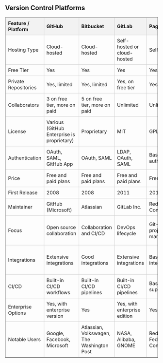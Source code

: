 <!DOCTYPE html>
<html lang="en">
<head>
<meta charset="UTF-8">
<meta name="viewport" content="width=device-width, initial-scale=1.0">
<title>Version Control Platforms Comparison</title>
<style>
  table {
    width: 100%;
    border-collapse: collapse;
  }
  th, td {
    border: 1px solid #ccc;
    padding: 8px;
    text-align: left;
  }
  th {
    background-color: #f2f2f2;
  }
</style>
</head>
<body>

<h2>Version Control Platforms</h2>
<table border="1">
    <thead>
        <tr>
            <th>Feature / Platform</th>
            <th>GitHub</th>
            <th>Bitbucket</th>
            <th>GitLab</th>
            <th>Pagure</th>
            <th>Gitea</th>
            <th>Codeberg</th>
            <th>Harness</th>
        </tr>
    </thead>
    <tbody>
        <tr>
            <td>Hosting Type</td>
            <td>Cloud-hosted</td>
            <td>Cloud-hosted</td>
            <td>Self-hosted or cloud-hosted</td>
            <td>Self-hosted</td>
            <td>Self-hosted or cloud-hosted</td>
            <td>Cloud-hosted</td>
            <td>Cloud-hosted</td>
        </tr>
        <tr>
            <td>Free Tier</td>
            <td>Yes</td>
            <td>Yes</td>
            <td>Yes</td>
            <td>Yes</td>
            <td>Yes</td>
            <td>Yes</td>
            <td>Yes</td>
        </tr>
        <tr>
            <td>Private Repositories</td>
            <td>Yes, limited</td>
            <td>Yes, limited</td>
            <td>Yes, on free tier</td>
            <td>Yes</td>
            <td>Yes</td>
            <td>Yes</td>
            <td>Yes</td>
        </tr>
        <tr>
            <td>Collaborators</td>
            <td>3 on free tier, more on paid</td>
            <td>5 on free tier, more on paid</td>
            <td>Unlimited</td>
            <td>Unlimited</td>
            <td>Unlimited</td>
            <td>Unlimited</td>
            <td>Unlimited</td>
        </tr>
        <tr>
            <td>License</td>
            <td>Various (GitHub Enterprise is proprietary)</td>
            <td>Proprietary</td>
            <td>MIT</td>
            <td>GPLv3</td>
            <td>MIT</td>
            <td>AGPLv3</td>
            <td>Open Source</td>
        </tr>
        <tr>
            <td>Authentication</td>
            <td>OAuth, SAML, GitHub App</td>
            <td>OAuth, SAML</td>
            <td>LDAP, OAuth, SAML</td>
            <td>Basic authentication</td>
            <td>OAuth</td>
            <td>OAuth</td>
            <td>OAuth, SAML</td>
        </tr>
        <tr>
            <td>Price</td>
            <td>Free and paid plans</td>
            <td>Free and paid plans</td>
            <td>Free and paid plans</td>
            <td>Free</td>
            <td>Free and paid plans</td>
            <td>Free</td>
            <td>Free and paid plans</td>
        </tr>
        <tr>
            <td>First Release</td>
            <td>2008</td>
            <td>2008</td>
            <td>2011</td>
            <td>2014</td>
            <td>2016</td>
            <td>2019</td>
            <td>2024</td>
        </tr>
        <tr>
            <td>Maintainer</td>
            <td>GitHub (Microsoft)</td>
            <td>Atlassian</td>
            <td>GitLab Inc.</td>
            <td>Red Hat Community</td>
            <td>Community-driven</td>
            <td>Community-driven</td>
            <td>Harness Inc.</td>
        </tr>
        <tr>
            <td>Focus</td>
            <td>Open source collaboration</td>
            <td>Collaboration and CI/CD</td>
            <td>DevOps lifecycle</td>
            <td>Git-based project management</td>
            <td>DevOps and CI/CD</td>
            <td>Free and open source software</td>
            <td>End-to-end software delivery</td>
        </tr>
        <tr>
            <td>Integrations</td>
            <td>Extensive integrations</td>
            <td>Good integrations</td>
            <td>Extensive integrations</td>
            <td>Basic integrations</td>
            <td>Good integrations</td>
            <td>Basic integrations</td>
            <td>One-click migrations and custom integrations</td>
        </tr>
        <tr>
            <td>CI/CD</td>
            <td>Built-in CI/CD workflows</td>
            <td>Built-in CI/CD pipelines</td>
            <td>Built-in CI/CD pipelines</td>
            <td>Basic CI/CD support</td>
            <td>Built-in CI/CD (Gitea Actions)</td>
            <td>Basic CI/CD support</td>
            <td>Production-ready CI/CD solution</td>
        </tr>
        <tr>
            <td>Enterprise Options</td>
            <td>Yes, with enterprise version</td>
            <td>Yes</td>
            <td>Yes, with enterprise edition</td>
            <td>Yes</td>
            <td>Yes, with enterprise version</td>
            <td>No, community-driven</td>
            <td>Yes</td>
        </tr>
        <tr>
            <td>Notable Users</td>
            <td>Google, Facebook, Microsoft</td>
            <td>Atlassian, Volkswagen, The Washington Post</td>
            <td>NASA, Alibaba, GNOME</td>
            <td>Red Hat, Fedora Community</td>
            <td>Google, Two Sigma, Mastercard</td>
            <td>LibreWolf</td>
            <td>Various enterprises</td>
        </tr>
    </tbody>
</table>

</body>
</html>